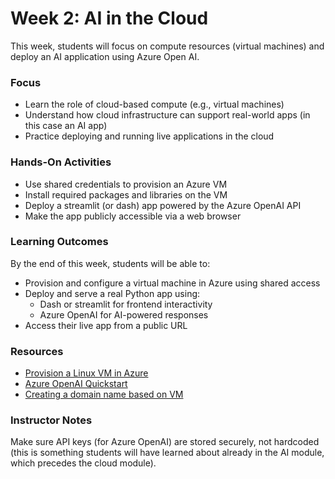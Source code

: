# Week 2: AI in the Cloud
This week, students will focus on compute resources (virtual machines) and deploy an AI application using Azure Open AI. 

### Focus
- Learn the role of cloud-based compute (e.g., virtual machines)
- Understand how cloud infrastructure can support real-world apps (in this case an AI app)
- Practice deploying and running live applications in the cloud

### Hands-On Activities
- Use shared credentials to provision an Azure VM
- Install required packages and libraries on the VM
- Deploy a streamlit (or dash) app powered by the Azure OpenAI API
- Make the app publicly accessible via a web browser

### Learning Outcomes
By the end of this week, students will be able to:

- Provision and configure a virtual machine in Azure using shared access
- Deploy and serve a real Python app using:
  - Dash or streamlit for frontend interactivity
  - Azure OpenAI for AI-powered responses
- Access their live app from a public URL 
   
### Resources
- [Provision a Linux VM in Azure](https://learn.microsoft.com/en-us/azure/virtual-machines/linux/quick-create-portal)
- [Azure OpenAI Quickstart](https://learn.microsoft.com/en-us/azure/cognitive-services/openai/quickstart)
- [Creating a domain name based on VM](https://learn.microsoft.com/en-us/azure/virtual-machines/create-fqdn)

### Instructor Notes
Make sure API keys (for Azure OpenAI) are stored securely, not hardcoded (this is something students will have learned about already in the AI module, which precedes the cloud module). 


